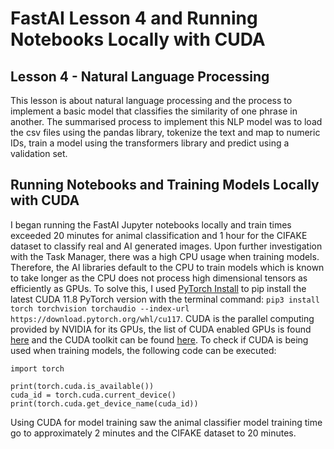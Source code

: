 # FastAI Lesson 4 and Running Notebooks Locally with CUDA

## Lesson 4 - Natural Language Processing
This lesson is about natural language processing and the process to implement a basic model that classifies the similarity of one phrase in another. The summarised process to implement this NLP model was to load the csv files using the pandas library, tokenize the text and map to numeric IDs, train a model using the transformers library and predict using a validation set.


## Running Notebooks and Training Models Locally with CUDA
I began running the FastAI Jupyter notebooks locally and train times exceeded 20 minutes for animal classification and 1 hour for the CIFAKE dataset to classify real and AI generated images. Upon further investigation with the Task Manager, there was a high CPU usage when training models. Therefore, the AI libraries default to the CPU to train models which is known to take longer as the CPU does not process high dimensional tensors as efficiently as GPUs. To solve this, I used [PyTorch Install](https://pytorch.org/get-started/locally/) to pip install the latest CUDA 11.8 PyTorch version with the terminal command: `pip3 install torch torchvision torchaudio --index-url https://download.pytorch.org/whl/cu117`. CUDA is the parallel computing provided by NVIDIA for its GPUs, the list of CUDA enabled GPUs is found [here](https://developer.nvidia.com/cuda-gpus) and the CUDA toolkit can be found [here](https://developer.nvidia.com/cuda-toolkit). To check if CUDA is being used when training models, the following code can be executed:
```
import torch

print(torch.cuda.is_available())
cuda_id = torch.cuda.current_device()
print(torch.cuda.get_device_name(cuda_id))

```

Using CUDA for model training saw the animal classifier model training time go to approximately 2 minutes and the CIFAKE dataset to 20 minutes.
